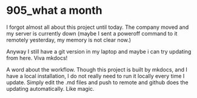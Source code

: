 # 905_what a month

I forgot almost all about this project until today. The company moved and my server is currently down (maybe I sent a poweroff command to it remotely yesterday, my memory is not clear now.)

Anyway I still have a git version in my laptop and maybe i can try updating from here. Viva mkdocs!

A word about the workflow. Though this project is built by mkdocs, and I have a local installation, I do not really need to run it locally every time I update. Simply edit the .md files and push to remote and github does the updating automatically. Like magic. 



